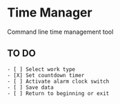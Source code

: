 # Time Manager
Command line time management tool

## TO DO
    - [ ] Select work type 
    - [X] Set countdown timer
    - [ ] Activate alarm clock switch
    - [ ] Save data
    - [ ] Return to beginning or exit